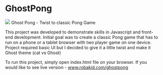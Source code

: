 # GhostPong
 <img src="https://github.com/robakid/GhostPong/blob/master/images/welcome.gif?raw=true"/>
<bold>Ghost Pong - Twist to classic Pong Game</bold>

This project was developed to demonstrate skills in Javascript and front-end development. Initial goal was to create a classic Pong game that has to run on a phone or a tablet browser with two player game on one device. Project required basic UI but I decided to give it a little twist and make it Ghost theme (cat vs Ghost) 

To run this project, simply open index.html file on your browser. 
If you would like to see live version - www.robakid.com/ghostpong



